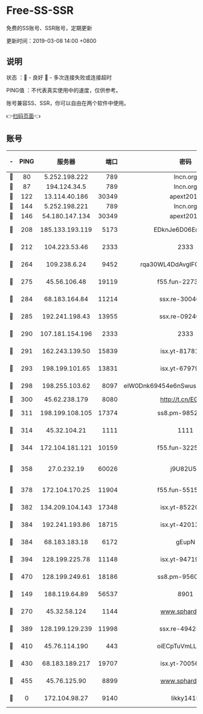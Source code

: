 # Free-SS-SSR

免费的SS账号、SSR账号，定期更新

更新时间：2019-03-08 14:00 +0800

## 说明

状态     ：🙂 - 良好 🙁 - 多次连接失败或连接超时

PING值   ：不代表真实使用中的速度，仅供参考。

账号兼容SS、SSR，你可以自由在两个软件中使用。

👉[扫码页面](https://liesauer.github.io/Free-SS-SSR/)👈

## 账号

|-|PING|服务器|端口|密码|加密方式|区域|
|:----:|:----:|:-----:|-----:|:----:|:----:|:----:|
|🙂|80|5.252.198.222|789|lncn.org|rc4|JP|
|🙂|87|194.124.34.5|789|lncn.org|rc4|JP|
|🙂|122|13.114.40.186|30349|apext2019|chacha20|JP|
|🙂|144|5.252.198.221|789|lncn.org|rc4|JP|
|🙂|146|54.180.147.134|30349|apext2019|chacha20|KR|
|🙂|208|185.133.193.119|5173|EDknJe6D06EoWDaw|aes-256-cfb|US|
|🙂|212|104.223.53.46|2333|2333|aes-256-cfb|US|
|🙂|264|109.238.6.24|9452|rqa30WL4DdAvgIFG6Fs3znzTa|aes-256-cfb|FR|
|🙂|275|45.56.106.48|19119|f55.fun-22731576|aes-256-cfb|US|
|🙂|284|68.183.164.84|11214|ssx.re-30046337|aes-256-cfb|US|
|🙂|285|192.241.198.43|13955|ssx.re-09246977|aes-256-cfb|US|
|🙂|290|107.181.154.196|2333|2333|aes-256-cfb|US|
|🙂|291|162.243.139.50|15839|isx.yt-81781713|aes-256-cfb|US|
|🙂|293|198.199.101.65|13831|isx.yt-67979439|aes-256-cfb|US|
|🙂|298|198.255.103.62|8097|eIW0Dnk69454e6nSwuspv9DmS201tQ0D|aes-256-cfb|US|
|🙂|300|45.62.238.179|8080|http://t.cn/EGJIyrl|rc4-md5|CA|
|🙂|311|198.199.108.105|17374|ss8.pm-98527684|aes-256-cfb|US|
|🙂|314|45.32.104.21|1111|1111|aes-256-cfb|SG|
|🙂|344|172.104.181.121|10159|f55.fun-32253878|aes-256-cfb|SG|
|🙂|358|27.0.232.19|60026|j9U82U53|xchacha20-ietf-poly1305|HK|
|🙂|378|172.104.170.25|11904|f55.fun-55158712|aes-256-cfb|SG|
|🙂|382|134.209.104.143|17348|isx.yt-85220846|aes-256-cfb|SG|
|🙂|384|192.241.193.86|18715|isx.yt-42013662|aes-256-cfb|US|
|🙂|384|68.183.183.18|6172|gEupN|aes-256-cfb|SG|
|🙂|394|128.199.225.78|11148|isx.yt-94719488|aes-256-cfb|SG|
|🙂|470|128.199.249.61|18186|ss8.pm-95603573|aes-256-cfb|SG|
|🙂|149|188.119.64.89|56537|8901|aes-256-cfb|RU|
|🙂|270|45.32.58.124|1144|www.sphard.com|aes-256-cfb|JP|
|🙂|389|128.199.129.239|11998|ssx.re-49425737|aes-256-cfb|SG|
|🙂|410|45.76.114.190|443|oiECpTuVmLLxk4Ts|aes-256-cfb|AU|
|🙂|430|68.183.189.217|19707|isx.yt-70056316|aes-256-cfb|SG|
|🙂|455|45.76.125.90|8899|www.sphard.com|aes-256-cfb|AU|
|🙁|0|172.104.98.27|9140|likky1415|aes-256-cfb|JP|
